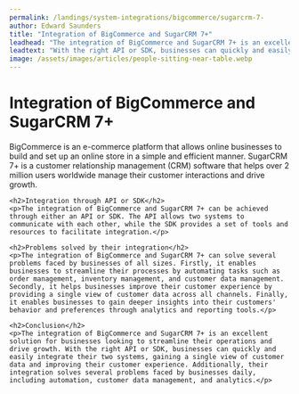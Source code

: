 ```yaml
---
permalink: /landings/system-integrations/bigcommerce/sugarcrm-7-
author: Edward Saunders
title: "Integration of BigCommerce and SugarCRM 7+"
leadhead: "The integration of BigCommerce and SugarCRM 7+ is an excellent solution for businesses looking to streamline their operations and drive growth"
leadtext: "With the right API or SDK, businesses can quickly and easily integrate their two systems, gaining a single view of customer data and improving their customer experience. Additionally, their integration solves several problems faced by businesses daily, including automation, customer data management, and analytics."
image: /assets/images/articles/people-sitting-near-table.webp
---
```

<div class="arttext">	<h1>Integration of BigCommerce and SugarCRM 7+</h1>
	<p>BigCommerce is an e-commerce platform that allows online businesses to build and set up an online store in a simple and efficient manner. SugarCRM 7+ is a customer relationship management (CRM) software that helps over 2 million users worldwide manage their customer interactions and drive growth.</p>

	<h2>Integration through API or SDK</h2>
	<p>The integration of BigCommerce and SugarCRM 7+ can be achieved through either an API or SDK. The API allows two systems to communicate with each other, while the SDK provides a set of tools and resources to facilitate integration.</p>

	<h2>Problems solved by their integration</h2>
	<p>The integration of BigCommerce and SugarCRM 7+ can solve several problems faced by businesses of all sizes. Firstly, it enables businesses to streamline their processes by automating tasks such as order management, inventory management, and customer data management. Secondly, it helps businesses improve their customer experience by providing a single view of customer data across all channels. Finally, it enables businesses to gain deeper insights into their customers' behavior and preferences through analytics and reporting tools.</p>

	<h2>Conclusion</h2>
	<p>The integration of BigCommerce and SugarCRM 7+ is an excellent solution for businesses looking to streamline their operations and drive growth. With the right API or SDK, businesses can quickly and easily integrate their two systems, gaining a single view of customer data and improving their customer experience. Additionally, their integration solves several problems faced by businesses daily, including automation, customer data management, and analytics.</p>
</div>